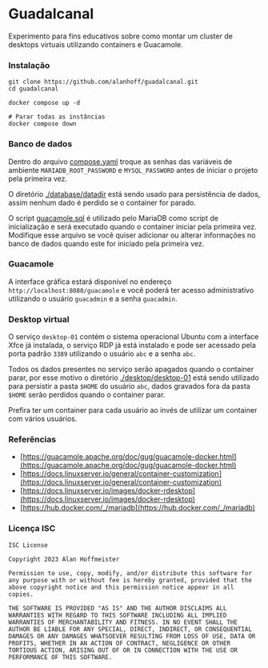 # Guadalcanal

Experimento para fins educativos sobre como montar um cluster de desktops virtuais utilizando containers e Guacamole.

### Instalação

```
git clone https://github.com/alanhoff/guadalcanal.git
cd guadalcanal

docker compose up -d

# Parar todas as instâncias
docker compose down
```

### Banco de dados

Dentro do arquivo [compose.yaml](./compose.yaml) troque as senhas das variáveis de ambiente `MARIADB_ROOT_PASSWORD` e `MYSQL_PASSWORD` antes de iniciar o projeto pela primeira vez.

O diretório [./database/datadir](./database/datadir) está sendo usado para persistência de dados, assim nenhum dado é perdido se o container for parado.

O script [guacamole.sql](./database/guacamole.sql) é utilizado pelo MariaDB como script de inicialização e será executado quando o container iniciar pela primeira vez. Modifique esse arquivo se você quiser adicionar ou alterar informações no banco de dados quando este for iniciado pela primeira vez.


### Guacamole

A interface gráfica estará disponível no endereço `http://localhost:8080/guacamole` e você poderá ter acesso administrativo utilizando o usuário `guacadmin` e a senha `guacadmin`.

### Desktop virtual

O serviço `desktop-01` contém o sistema operacional Ubuntu com a interface Xfce já instalada, o serviço RDP já está instalado e pode ser acessado pela porta padrão `3389` utilizando o usuário `abc` e a senha `abc`.

Todos os dados presentes no serviço serão apagados quando o container parar, por esse motivo o diretório [./desktop/desktop-01](./desktop/desktop-01) está sendo utilizado para persistir a pasta `$HOME` do usuário `abc`, dados gravados fora da pasta `$HOME` serão perdidos quando o container parar.

Prefira ter um container para cada usuário ao invés de utilizar um container com vários usuários.

### Referências

* [https://guacamole.apache.org/doc/gug/guacamole-docker.html](https://guacamole.apache.org/doc/gug/guacamole-docker.html)
* [https://docs.linuxserver.io/general/container-customization](https://docs.linuxserver.io/general/container-customization)
* [https://docs.linuxserver.io/images/docker-rdesktop](https://docs.linuxserver.io/images/docker-rdesktop)
* [https://hub.docker.com/_/mariadb](https://hub.docker.com/_/mariadb)

### Licença ISC

```
ISC License

Copyright 2023 Alan Hoffmeister

Permission to use, copy, modify, and/or distribute this software for any purpose with or without fee is hereby granted, provided that the above copyright notice and this permission notice appear in all copies.

THE SOFTWARE IS PROVIDED "AS IS" AND THE AUTHOR DISCLAIMS ALL WARRANTIES WITH REGARD TO THIS SOFTWARE INCLUDING ALL IMPLIED WARRANTIES OF MERCHANTABILITY AND FITNESS. IN NO EVENT SHALL THE AUTHOR BE LIABLE FOR ANY SPECIAL, DIRECT, INDIRECT, OR CONSEQUENTIAL DAMAGES OR ANY DAMAGES WHATSOEVER RESULTING FROM LOSS OF USE, DATA OR PROFITS, WHETHER IN AN ACTION OF CONTRACT, NEGLIGENCE OR OTHER TORTIOUS ACTION, ARISING OUT OF OR IN CONNECTION WITH THE USE OR PERFORMANCE OF THIS SOFTWARE.
```